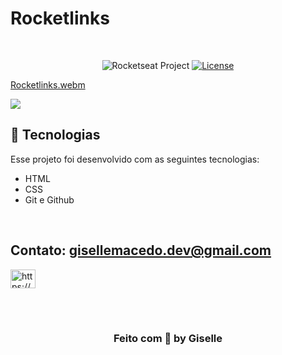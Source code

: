 # Rocketlinks

<br/>

<p align="center">
  <img src="https://img.shields.io/static/v1?label=Rocketseat&message=Education&color=8257e5&labelColor=202024" alt="Rocketseat Project" />
  <a href="LICENSE"><img  src="https://img.shields.io/static/v1?label=License&message=MIT&color=8257e5&labelColor=202024" alt="License"></a>
</p>


[Rocketlinks.webm](https://github.com/Gisellebm/Rocketlinks/assets/55713609/1ff5e4f4-c5bd-43b3-9857-193cdfcf6347)



<img  src='https://github.com/Gisellebm/Rocketlinks/assets/55713609/1ff5e4f4-c5bd-43b3-9857-193cdfcf6347' />





<br/>



## 🚀 Tecnologias

Esse projeto foi desenvolvido com as seguintes tecnologias:

- HTML
- CSS
- Git e Github

<br/>

## Contato: gisellemacedo.dev@gmail.com

<a href="https://www.linkedin.com/in/giselle-brasil-macedo-729113137/" target="_blank"><img src="https://raw.githubusercontent.com/rahuldkjain/github-profile-readme-generator/master/src/images/icons/Social/linked-in-alt.svg" alt="https://www.linkedin.com/in/giselle-brasil-macedo-729113137/" height="30" width="40" /></a>
<br/>

<br/>
<br/>

<h3 align="center">Feito com 💜 by Giselle</h3>
